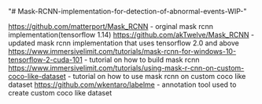 "# Mask-RCNN-implementation-for-detection-of-abnormal-events-WIP-" 

https://github.com/matterport/Mask_RCNN - orginal mask rcnn implementation(tensorflow 1.14)
https://github.com/akTwelve/Mask_RCNN - updated mask rcnn implementation that uses tensorflow 2.0 and above
https://www.immersivelimit.com/tutorials/mask-rcnn-for-windows-10-tensorflow-2-cuda-101 - tutorial on how to build mask rcnn
https://www.immersivelimit.com/tutorials/using-mask-r-cnn-on-custom-coco-like-dataset - tutorial on how to use mask rcnn on custom coco like dataset
https://github.com/wkentaro/labelme - annotation tool used to create custom coco like dataset

